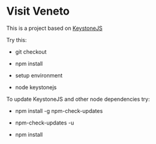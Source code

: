 Visit Veneto
================

This is a project based on [KeystoneJS](http://keystonejs.com)

Try this:

- git checkout

- npm install

- setup environment

- node keystonejs

To update KeystoneJS and other node dependencies try:

- npm install -g npm-check-updates

- npm-check-updates -u

- npm install
